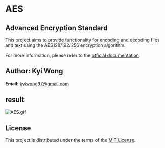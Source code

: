 # AES
Advanced Encryption Standard
---
This project aims to provide functionality for encoding and decoding files and text using the AES128/192/256 encryption algorithm.  

For more information, please refer to the [official documentation](./NIST.FIPS.197-upd1.pdf).

## Author: Kyi Wong
**Email:** kyiwong97@gmail.com   

## result

![AES.gif](./AES.gif)

## License  

This project is distributed under the terms of the [MIT License](./LICENSE).

